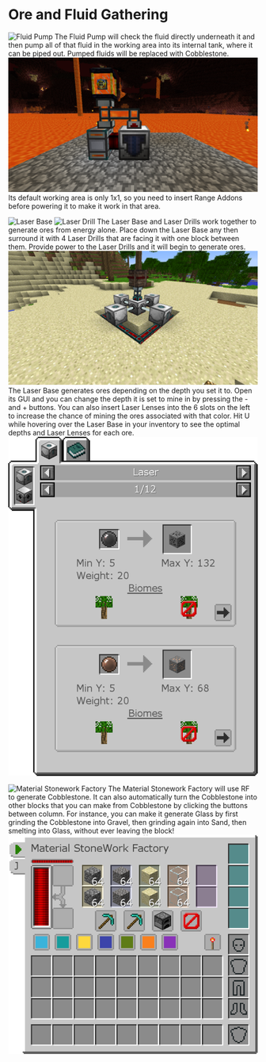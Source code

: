 # Ore and Fluid Gathering

![Fluid Pump](item:industrialforegoing:fluid_pump)
The Fluid Pump will check the fluid directly underneath it and then pump all of that fluid in the working area into its internal tank, where it can be piped out. Pumped fluids will be replaced with Cobblestone.
![](pump.png)
Its default working area is only 1x1, so you need to insert Range Addons before powering it to make it work in that area.

![Laser Base](item:industrialforegoing:laser_base)
![Laser Drill](item:industrialforegoing:laser_drill)
The Laser Base and Laser Drills work together to generate ores from energy alone. Place down the Laser Base any then surround it with 4 Laser Drills that are facing it with one block between them. Provide power to the Laser Drills and it will begin to generate ores.
![](if_laser.png)
The Laser Base generates ores depending on the depth you set it to. Open its GUI and you can change the depth it is set to mine in by pressing the - and + buttons. You can also insert Laser Lenses into the 6 slots on the left to increase the chance of mining the ores associated with that color. Hit U while hovering over the Laser Base in your inventory to see the optimal depths and Laser Lenses for each ore.
![Lenses can be taken out by pipes, so make sure you put them in the blacklist so they don't get pulled out accidentally!](laser_jei.png)

![Material Stonework Factory](item:industrialforegoing:material\_stonework\_factory)
The Material Stonework Factory will use RF to generate Cobblestone. It can also automatically turn the Cobblestone into other blocks that you can make from Cobblestone by clicking the buttons between column. For instance, you can make it generate Glass by first grinding the Cobblestone into Gravel, then grinding again into Sand, then smelting into Glass, without ever leaving the block!
![](stonework_factory.png)
